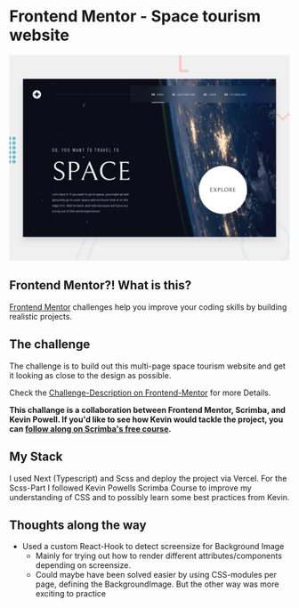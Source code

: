 # Frontend Mentor - Space tourism website
![Design preview for the Space tourism website coding challenge](./preview.jpg)

## Frontend Mentor?! What is this?
[Frontend Mentor](https://www.frontendmentor.io) challenges help you improve your coding skills by building realistic projects. 


## The challenge

The challenge is to build out this multi-page space tourism website and get it looking as close to the design as possible.

Check the [Challenge-Description on Frontend-Mentor](https://www.frontendmentor.io/challenges/space-tourism-multipage-website-gRWj1URZ3) for more Details.

**This challange is a collaboration between Frontend Mentor, Scrimba, and Kevin Powell. If you'd like to see how Kevin would tackle the project, you can [follow along on Scrimba's free course](https://scrimba.com/learn/spacetravel).**

## My Stack
I used Next (Typescript) and Scss and deploy the project via Vercel. For the Scss-Part I followed Kevin Powells Scrimba Course to improve my understanding of CSS and to possibly learn some best practices from Kevin.

## Thoughts along the way
* Used a custom React-Hook to detect screensize for Background Image
    * Mainly for trying out how to render different attributes/components depending on screensize. 
    * Could maybe have been solved easier by using CSS-modules per page, defining the BackgroundImage. But the other way was more exciting to practice
